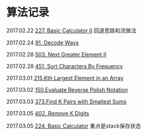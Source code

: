 # 算法记录
2017.02.22 [227. Basic Calculator II]() 回退思路和流做法

2017.02.24 [91. Decode Ways](https://mp.weixin.qq.com/s?__biz=MzAwMDk1MTUyNw==&mid=2247484340&idx=1&sn=1c677541d92c24bfed33d7589d4862d7&chksm=9ae0563cad97df2a6b4baf38418a0d8519684f1dc8bdb0b97b5b911df47f1529af0641d95e70&mpshare=1&scene=1&srcid=0227iC1w3zW67E6I2reGFXVa&key=f666d8b5cfa8d8c16da24035dd4c57c5953371c392f57b40047e68a3a78bf03dd4683bfc7896c4fa2fe1f22a8cd3318a3186e9bb9c31ae146a93b5c884451eda15f85699d584fc345eb9712d5b8e9c25&ascene=0&uin=Mjc1MjU2MjcwMA%3D%3D&devicetype=iMac+MacBookPro11%2C1+OSX+OSX+10.11.6+build(15G1004)&version=12010110&nettype=WIFI&fontScale=100&pass_ticket=L7YS3HSQKuiJN5HdBWqWKJzRK9xCL2imInwFT82T219lrAQR0IHvmQ86LxtVpq6f)
 
2017.02.28 [503. Next Greater Element II](https://mp.weixin.qq.com/s?__biz=MzAwMDk1MTUyNw==&mid=2247484355&idx=1&sn=863e6f2ebafef26a89cd0d3e89b453dd&chksm=9ae0564bad97df5dba9ebbae7b018df81873b0ae83d8b30b7206002c081ef8f9c91824aadb1d&scene=0&key=afb5bc5a73f7fbc49ad09f2a71793ccf6f15e9f0d5b4c8b4468a8e648ca6ae7400ce9bc4bfe7aa5c29b1bc9d3c4c61d037b112bb0038300bfa84e3518fc4f2ec6e087044d5caf41bfac87c2fb62270a0&ascene=0&uin=Mjc1MjU2MjcwMA%3D%3D&devicetype=iMac+MacBookPro11%2C1+OSX+OSX+10.11.6+build(15G1004)&version=12010110&nettype=WIFI&fontScale=100&pass_ticket=KvcO%2BTXK45u%2Blm5Pk2WGvd2hk3hugg4bM%2FSymdqqINx4%2FmNob1zt4GzrcJIn9YI6)

2017.02.28 [451. Sort Characters By Frequency](http://mp.weixin.qq.com/s/MNHpeCgPJgXSuip61U3P5g)

2017.03.01 [215.Kth Largest Element in an Array]()

2017.03.02 [150.Evaluate Reverse Polish Notation]()

2017.03.03 [373.Find K Pairs with Smallest Sums](http://mp.weixin.qq.com/s?__biz=MzAwMDk1MTUyNw==&mid=2247484396&idx=1&sn=7695c3ab485d4c7f4d6550abb6a6bf1d&chksm=9ae05664ad97df728981365be049a404adb29d20d06ff9c2184a6281a83bfc27434396d8db9d&scene=4#wechat_redirect)

2017.03.05 [402. Remove K Digits](https://mp.weixin.qq.com/s?__biz=MzAwMDk1MTUyNw==&mid=2247484417&idx=1&sn=5d600014052d6891029377cca3405dad&chksm=9ae05189ad97d89faa4a79bc499a9bfb728f504b5b26c70eb0d3121d55c21a3e818fd5cb690b&scene=0&key=5578552f11f7803551c48930ba757c4d80cd95d686617c59a4326d9e5bad66b10a358e7e36c13f2057a6128ff85d329801a7ef7cb3f7ed03aeed0378dcfacc7d3800690704abb833c4a211f1c86872f3&ascene=0&uin=Mjc1MjU2MjcwMA%3D%3D&devicetype=iMac+MacBookPro11%2C1+OSX+OSX+10.11.6+build(15G1004)&version=12020010&nettype=WIFI&fontScale=100&pass_ticket=Wf39deTrQE%2B58toXSKQbLBUNOPahAzxAE8Y6ZyiUd8BMu31nBHHdr2HX3yzA%2BAIn)

2017.03.05 [224. Basic Calculator]() 重点是stack保存状态